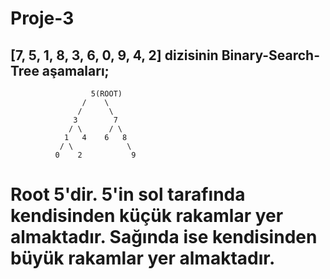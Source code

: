 # Proje-3

## [7, 5, 1, 8, 3, 6, 0, 9, 4, 2] dizisinin Binary-Search-Tree aşamaları;

                      5(ROOT)
                    /    \
                   /      \           
                  3        7   
                 / \      / \  
                1   4    6   8
               / \            \
              0    2           9
             
# Root 5'dir. 5'in sol tarafında kendisinden küçük rakamlar yer almaktadır. Sağında ise kendisinden büyük rakamlar yer almaktadır.      
